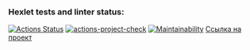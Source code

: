 ### Hexlet tests and linter status:
[![Actions Status](https://github.com/Bosun18/php-project-9/actions/workflows/hexlet-check.yml/badge.svg)](https://github.com/Bosun18/php-project-9/actions)
[![actions-project-check](https://github.com/Bosun18/php-project-9/actions/workflows/actions-project-check.yml/badge.svg)](https://github.com/Bosun18/php-project-9/actions/workflows/actions-project-check.yml)
[![Maintainability](https://api.codeclimate.com/v1/badges/8890be994f60ba5fed55/maintainability)](https://codeclimate.com/github/Bosun18/php-project-9/maintainability)
[Ссылка на проект](https://render-second.onrender.com/)
